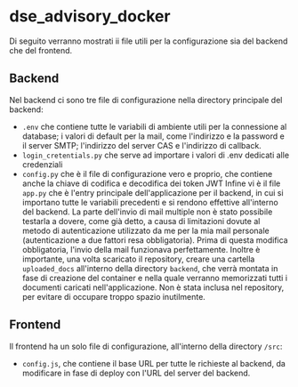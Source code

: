 # dse_advisory_docker

Di seguito verranno mostrati ii file utili per la configurazione sia del backend che del frontend.

## Backend
Nel backend ci sono tre file di configurazione nella directory principale del backend:
- `.env` che contiene tutte le variabili di ambiente utili per la connessione al database; i valori di default per la mail, come l'indirizzo e la password e il server SMTP; l'indirizzo del server CAS e l'indirizzo di callback.
- `login_cretentials.py` che serve ad importare i valori di .env dedicati alle credenziali
- `config.py` che è il file di configurazione vero e proprio, che contiene anche la chiave di codifica e decodifica dei token JWT
Infine vi è il file `app.py` che è l'entry principale dell'applicazione per il backend, in cui si importano tutte le variabili precedenti e si rendono effettive all'interno del backend.
La parte dell'invio di mail multiple non è stato possibile testarla a dovere, come già detto, a causa di limitazioni dovute al metodo di autenticazione utilizzato da me per la mia mail personale (autenticazione a due fattori resa obbligatoria). Prima di questa modifica obbligatoria, l'invio della mail funzionava perfettamente.
Inoltre è importante, una volta scaricato il repository, creare una cartella `uploaded_docs` all'interno della directory `backend`, che verrà montata in fase di creazione del container e nella quale verranno memorizzati tutti i documenti caricati nell'applicazione. Non è stata inclusa nel repository, per evitare di occupare troppo spazio inutilmente.


## Frontend
Il frontend ha un solo file di configurazione, all'interno della directory `/src`:
- `config.js`, che contiene il base URL per tutte le richieste al backend, da modificare in fase di deploy con l'URL del server del backend.
 
